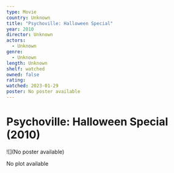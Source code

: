 ```yaml
---
type: Movie
country: Unknown
title: "Psychoville: Halloween Special"
year: 2010
director: Unknown
actors:
  - Unknown
genre:
  - Unknown
length: Unknown
shelf: watched
owned: false
rating:
watched: 2023-01-29
poster: No poster available
---
```


# Psychoville: Halloween Special (2010)

![](No poster available)

No plot available